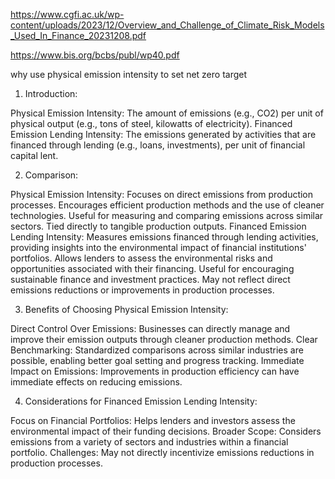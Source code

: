 
https://www.cgfi.ac.uk/wp-content/uploads/2023/12/Overview_and_Challenge_of_Climate_Risk_Models_Used_In_Finance_20231208.pdf


https://www.bis.org/bcbs/publ/wp40.pdf


why use physical emission intensity to set net zero target

1. Introduction:

Physical Emission Intensity: The amount of emissions (e.g., CO2) per unit of physical output (e.g., tons of steel, kilowatts of electricity).
Financed Emission Lending Intensity: The emissions generated by activities that are financed through lending (e.g., loans, investments), per unit of financial capital lent.

2. Comparison:

Physical Emission Intensity:
Focuses on direct emissions from production processes.
Encourages efficient production methods and the use of cleaner technologies.
Useful for measuring and comparing emissions across similar sectors.
Tied directly to tangible production outputs.
Financed Emission Lending Intensity:
Measures emissions financed through lending activities, providing insights into the environmental impact of financial institutions' portfolios.
Allows lenders to assess the environmental risks and opportunities associated with their financing.
Useful for encouraging sustainable finance and investment practices.
May not reflect direct emissions reductions or improvements in production processes.

3. Benefits of Choosing Physical Emission Intensity:

Direct Control Over Emissions:
Businesses can directly manage and improve their emission outputs through cleaner production methods.
Clear Benchmarking:
Standardized comparisons across similar industries are possible, enabling better goal setting and progress tracking.
Immediate Impact on Emissions:
Improvements in production efficiency can have immediate effects on reducing emissions.

4. Considerations for Financed Emission Lending Intensity:

Focus on Financial Portfolios:
Helps lenders and investors assess the environmental impact of their funding decisions.
Broader Scope:
Considers emissions from a variety of sectors and industries within a financial portfolio.
Challenges:
May not directly incentivize emissions reductions in production processes.
